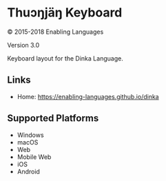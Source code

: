 Thuɔŋjäŋ Keyboard
=====================

© 2015-2018 Enabling Languages

Version 3.0

Keyboard layout for the Dinka Language.

 Links
 -----

  * Home:     https://enabling-languages.github.io/dinka


 Supported Platforms
 -------------------
  * Windows
  * macOS
  * Web
  * Mobile Web
  * iOS
  * Android
